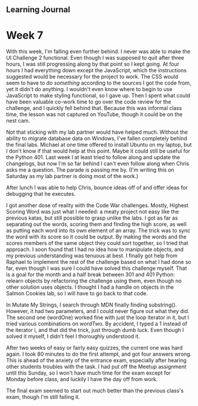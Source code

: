 ## Learning Journal
# Week 7

With this week, I'm falling even further behind.  I never was able to make the UI Challenge 2 functional.  Even though I was supposed to quit after three hours, I was still progressing along by that point so I kept going.  At four hours I had everything down except the JavaScript, which the instructions suggested would be necessary for the project to work.  The CSS would seem to have to do *something* according to the sources I got the code from, yet it didn't do anything.  I wouldn't even know where to begin to use JavaScript to make styling functional, so I gave up.  Then I spent what could have been valuable co-work time to go over the code review for the challenge, and I quickly fell behind that.  Because this was informal class time, the lesson was not captured on YouTube, though it could be on the nest cam.

Not that sticking with my lab partner would have helped much.  Without the ability to migrate database data on Windows, I've fallen completely behind the final labs.  Michael at one time offered to install Ubuntu on my laptop, but I don't know if that would help at this point.  Maybe it could still be useful for the Python 401.  Last week I at least tried to follow along and update the changelogs, but now I'm so far behind I can't even follow along when Chris asks me a question.  The parade is passing me by.  (I'm writing this on Saturday as my lab partner is doing most of the work.)

After lunch I was able to help Chris, bounce ideas off of and offer ideas for debugging that he executes.

I got another dose of reality with the Code War challenges.  Mostly, Highest Scoring Word was just what I needed: a meaty project not easy like the previous katas, but still possible to grasp unlike the labs.  I got as far as separating out the words, scoring them and finding the high score, as well as putting each word into its own element of an array.  The trick was to sync the word with its score so it could be output.  By making the words and the scores members of the same object they could sort together, so I tried that approach.  I soon found that I had no idea how to manipulate objects, and my previous understanding was tenuous at best.  I finally got help from Raphael to implement the rest of the challenge based on what I had done so far, even though I was sure I could have solved this challenge myself.  That is a goal for the month and a half break between 301 and 401 Python: relearn objects by refactoring the challenge using them, even though no other solution uses objects.  I thought I had a handle on objects in the Salmon Cookies lab, so I will have to go back to that code.

In Mutate My Strings, I search through MDN finally finding substring().  However, it had two parameters, and I could never figure out what they did.  The second one (wordOne) worked fine with just the loop iterator in it, but I tried various combinations on wordTwo.  By accident, I typed a 1 instead of the iterator i, and that did the trick, just through dumb luck.  Even though I solved it myself, I didn't feel I thoroughly understood it.

After two weeks of easy or fairly easy quizzes, the current one was hard again.  I took 80 minutes to do the first attempt, and got four answers wrong.  This is ahead of the anxiety of the entrance exam, especially after hearing other students troubles with the task.  I had put off the Meetup assignment until this Sunday, so I won't have much time for the exam except for Monday before class, and luckily I have the day off from work.

The final exam seemed to start out much better than the previous class's exam, though I'm still failing it.
